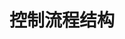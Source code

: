 # 控制流程结构

<!-- TODO: 这里将系统讲解Go语言的控制流程结构，包括if/else条件判断、switch分支选择、for循环（包括for range）、goto语句、break/continue等流程控制关键字的使用 --> 